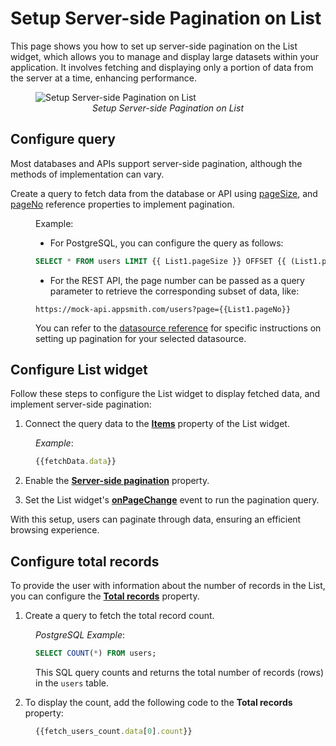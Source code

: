 
# Setup Server-side Pagination on List


This page shows you how to set up server-side pagination on the List widget, which allows you to manage and display large datasets within your application. It involves fetching and displaying only a portion of data from the server at a time, enhancing performance.

 <figure>
  <img src="/img/list-pagination.gif" style= {{width:"810px", height:"auto"}} alt="Setup Server-side Pagination on List"/>
  <figcaption align = "center"><i>Setup Server-side Pagination on List</i></figcaption>
</figure>

## Configure query

Most databases and APIs support server-side pagination, although the methods of implementation can vary.

Create a query to fetch data from the database or API using [pageSize](/reference/widgets/list#pagesize-number), and [pageNo](/reference/widgets/list#pageno-number) reference properties to implement pagination.

<dd>

Example:

* For PostgreSQL, you can configure the query as follows:

```sql
SELECT * FROM users LIMIT {{ List1.pageSize }} OFFSET {{ (List1.pageNo - 1) * List1.pageSize }}
```

* For the REST API, the page number can be passed as a query parameter to retrieve the corresponding subset of data, like:

```api
https://mock-api.appsmith.com/users?page={{List1.pageNo}}
```

You can refer to the [datasource reference](https://appsmith-docs-9z74fyp29-get-appsmith.vercel.app/connect-data/reference) for specific instructions on setting up pagination for your selected datasource.


</dd>


## Configure List widget

Follow these steps to configure the List widget to display fetched data, and implement server-side pagination:

1. Connect the query data to the [**Items**](/reference/widgets/list#items-string) property of the List widget.

<dd>

*Example*: 

```js
{{fetchData.data}}
```

</dd>

2. Enable the [**Server-side pagination**](/reference/widgets/list#server-side-pagination) property.


3. Set the List widget's [**onPageChange**](/reference/widgets/list#onpagechange) event to run the pagination query.

With this setup, users can paginate through data, ensuring an efficient browsing experience.

## Configure total records

To provide the user with information about the number of records in the List, you can configure the [**Total records**](/reference/widgets/list#total-records-number) property.

1. Create a query to fetch the total record count.

<dd>

*PostgreSQL Example*:

```sql
SELECT COUNT(*) FROM users;
```

This SQL query counts and returns the total number of records (rows) in the `users` table.

</dd>

2. To display the count, add the following code to the **Total records** property:

<dd>

```js
{{fetch_users_count.data[0].count}}
```
</dd>
